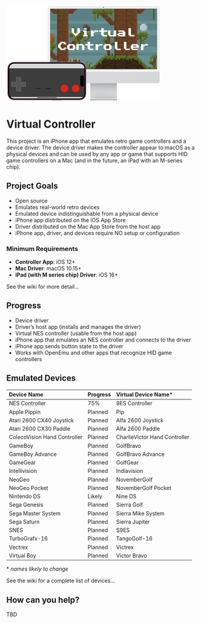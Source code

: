 ![iPhone running virtual controller app controlling game on iMac](./Assets/HeroImage.png)

# Virtual Controller

This project is an iPhone app that emulates retro game controllers and
a device driver. The device driver makes the controller appear to
macOS as a physical devices and can be used by any app or game that
supports HID game controllers on a Mac (and in the future, an iPad
with an M-series chip).

## Project Goals
- Open source
- Emulates real-world retro devices
- Emulated device indistinguishable from a physical device
- iPhone app distributed on the iOS App Store
- Driver distributed on the Mac App Store from the host app
- iPhone app, driver, and devices require NO setup or configuration

### Minimum Requirements

- **Controller App**: iOS 12+
- **Mac Driver**: macOS 10.15+
- **iPad (with M series chip) Driver**: iOS 16+

See the wiki for more detail…

## Progress

- Device driver
- Driver’s host app (installs and manages the driver)
- Virtual NES controller (usable from the host app)
- iPhone app that emulates an NES controller and connects to the driver
- iPhone app sends button state to the driver
- Works with OpenEmu and other apps that recognize HID game controllers

## Emulated Devices

| Device Name                  | Progress | Virtual Device Name*          |
|:-----------------------------|:---------|:------------------------------|
| NES Controller               | 75%      | 9ES Controller                |
| Apple Pippin                 | Planned  | Pip                           |
| Atari 2600 CX40 Joystick     | Planned  | Alfa 2600 Joystick            |
| Atari 2600 CX30 Paddle       | Planned  | Alfa 2600 Paddle              |
| ColecoVision Hand Controller | Planned  | CharlieVictor Hand Controller |
| GameBoy                      | Planned  | GolfBravo                     |
| GameBoy Advance              | Planned  | GolfBravo Advance             |
| GameGear                     | Planned  | GolfGear                      |
| Intellivision                | Planned  | Indiavision                   |
| NeoGeo                       | Planned  | NovemberGolf                  |
| NeoGeo Pocket                | Planned  | NovemberGolf Pocket           |
| Nintendo DS                  | Likely   | Nine DS                       |
| Sega Genesis                 | Planned  | Sierra Golf                   |
| Sega Master System           | Planned  | Sierra Mike System            |
| Sega Saturn                  | Planned  | Sierra Jupiter                |
| SNES                         | Planned  | S9ES                          |
| TurboGrafx-16                | Planned  | TangoGolf-16                  |
| Vectrex                      | Planned  | Victrex                       |
| Virtual Boy                  | Planned  | Victor Bravo                  |

\* _names likely to change_

See the wiki for a complete list of devices…

## How can you help?

TBD
